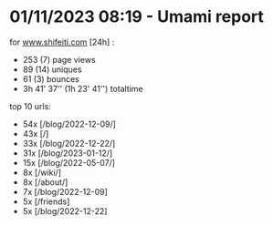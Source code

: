 # 01/11/2023 08:19 - Umami report
for www.shifeiti.com [24h] :

 - 253 (7) page views
 - 89 (14) uniques
 - 61 (3) bounces
 - 3h 41' 37'' (1h 23' 41'') totaltime


top 10 urls:
 - 54x [/blog/2022-12-09/]
 - 43x [/]
 - 33x [/blog/2022-12-22/]
 - 31x [/blog/2023-01-12/]
 - 15x [/blog/2022-05-07/]
 - 8x [/wiki/]
 - 8x [/about/]
 - 7x [/blog/2022-12-09]
 - 5x [/friends]
 - 5x [/blog/2022-12-22]


